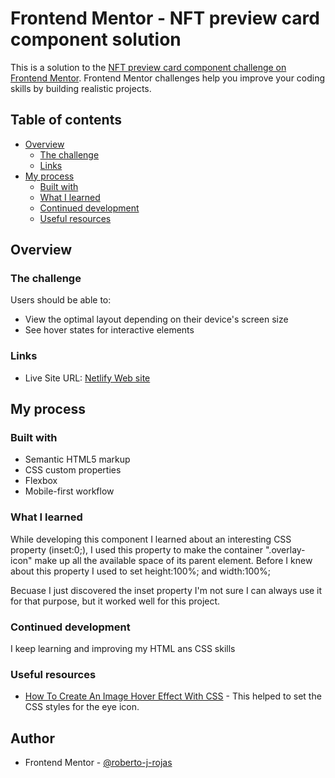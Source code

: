 # Frontend Mentor - NFT preview card component solution

This is a solution to the [NFT preview card component challenge on Frontend Mentor](https://www.frontendmentor.io/challenges/nft-preview-card-component-SbdUL_w0U). Frontend Mentor challenges help you improve your coding skills by building realistic projects. 

## Table of contents

- [Overview](#overview)
  - [The challenge](#the-challenge)
  - [Links](#links)
- [My process](#my-process)
  - [Built with](#built-with)
  - [What I learned](#what-i-learned)
  - [Continued development](#continued-development)
  - [Useful resources](#useful-resources)


## Overview

### The challenge

Users should be able to:

- View the optimal layout depending on their device's screen size
- See hover states for interactive elements

### Links

- Live Site URL: [Netlify Web site](https://rj-nft-preview-component.netlify.app/)



## My process

### Built with

- Semantic HTML5 markup
- CSS custom properties
- Flexbox
- Mobile-first workflow

### What I learned

While developing this component I learned about an interesting CSS property (inset:0;), I used this property to make the container ".overlay-icon" make up all the available space of its parent element. Before I knew about this property I used to set height:100%; and width:100%;

Becuase I just discovered the inset property I'm not sure I can always use it for that purpose, but it worked well for this project.


### Continued development

I keep learning and improving my HTML ans CSS skills

### Useful resources

- [How To Create An Image Hover Effect With CSS](https://www.youtube.com/watch?v=tF3RE5CGt9U&ab_channel=WebDevSimplified) - This helped to set the CSS styles for the eye icon.

## Author

- Frontend Mentor - [@roberto-j-rojas](https://www.frontendmentor.io/profile/roberto-j-rojas)